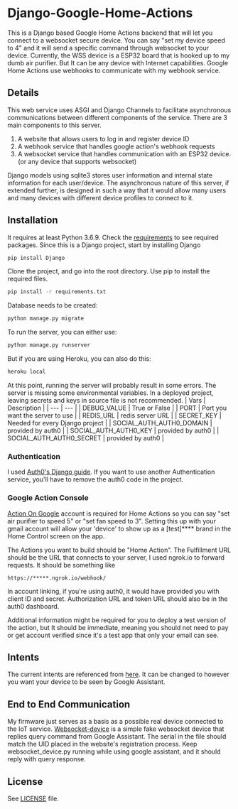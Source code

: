 # Django-Google-Home-Actions

This is a Django based Google Home Actions backend that will let you connect to a websocket secure device. You can say "set my device speed to 4" and it will send a specific command through websocket to your device. Currently, the WSS device is a ESP32 board that is hooked up to my dumb air purifier. But It can be any device with Internet capabilities. Google Home Actions use webhooks to communicate with my webhook service.

## Details

This web service uses ASGI and Django Channels to facilitate asynchronous communications between different components of the service. There are 3 main components to this server.
1. A website that allows users to log in and register device ID
2. A webhook service that handles google action's webhook requests
3. A websocket service that handles communication with an ESP32 device. (or any device that supports websocket)

Django models using sqlite3 stores user information and internal state information for each user/device. The asynchronous nature of this server, if extended further, is designed in such a way that it would allow many users and many devices with different device profiles to connect to it.

## Installation
It requires at least Python 3.6.9. Check the [requirements](requirements.txt) to see required packages.
Since this is a Django project, start by installing Django
```bash
pip install Django
```
Clone the project, and go into the root directory.
Use pip to install the required files.
```bash
pip install -r requirements.txt
```

Database needs to be created:
```bash
python manage.py migrate
```
To run the server, you can either use:
```bash
python manage.py runserver
```
But if you are using Heroku, you can also do this:
```bash
heroku local
```
At this point, running the server will probably result in some errors. The server is missing some environmental variables. In a deployed project, leaving secrets and keys in source file is not recommended.
| Vars | Description |
| --- | --- |
| DEBUG_VALUE | True or False |
| PORT | Port you want the server to use |
| REDIS_URL | redis server URL |
| SECRET_KEY | Needed for every Django project |
| SOCIAL_AUTH_AUTH0_DOMAIN | provided by auth0 |
| SOCIAL_AUTH_AUTH0_KEY | provided by auth0 |
| SOCIAL_AUTH_AUTH0_SECRET | provided by auth0 |

### Authentication
I used [Auth0's Django guide](https://auth0.com/docs/quickstart/webapp/django). If you want to use another Authentication service, you'll have to remove the auth0 code in the project.

### Google Action Console
[Action On Google](https://console.actions.google.com) account is required for Home Actions so you can say "set air purifier to speed 5" or "set fan speed to 3". Setting this up with your gmail account will allow your 'device' to show up as a [test]**** brand in the Home Control screen on the app.

The Actions you want to build should be "Home Action". The Fulfillment URL should be the URL that connects to your server, I used ngrok.io to forward requests. It should be something like
```url
https://*****.ngrok.io/webhook/
```

In account linking, if you're using auth0, it would have provided you with client ID and secret. Authorization URL and token URL should also be in the auth0 dashboard.

Additional information might be required for you to deploy a test version of the action, but It should be immediate, meaning you should not need to pay or get account verified since it's a test app that only your email can see.

## Intents
The current intents are referenced from [here](https://developers.google.com/assistant/smarthome/concepts/intents). It can be changed to however you want your device to be seen by Google Assistant.

## End to End Communication
My firmware just serves as a basis as a possible real device connected to the IoT service. [Websocket-device](websocket-device.py) is a simple fake websocket device that replies query command from Google Assistant. The serial in the file should match the UID placed in the website's registration process. Keep websocket_device.py running while using google assistant, and it should reply with query response.

## License
See [LICENSE](LICENSE) file.


